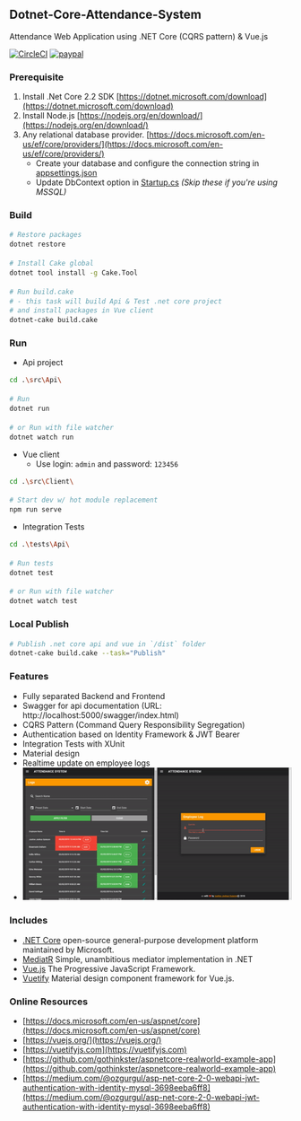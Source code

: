 ## Dotnet-Core-Attendance-System ##

Attendance Web Application using .NET Core (CQRS pattern) & Vue.js

[![CircleCI](https://circleci.com/gh/jioo/Dotnet-Core-Attendance-System.svg?style=svg)](https://circleci.com/gh/jioo/Dotnet-Core-Attendance-System) [![paypal](https://img.shields.io/badge/paypal-donate-green.svg)](http://paypal.me/jjquiazon)

### Prerequisite ###
1. Install .Net Core 2.2 SDK [https://dotnet.microsoft.com/download](https://dotnet.microsoft.com/download)
2. Install Node.js [https://nodejs.org/en/download/](https://nodejs.org/en/download/)
3. Any relational database provider. [https://docs.microsoft.com/en-us/ef/core/providers/](https://docs.microsoft.com/en-us/ef/core/providers/)
    - Create your database and configure the connection string in [appsettings.json](https://github.com/jioo/Dotnet-Core-Attendance-System/blob/master/src/Api/appsettings.json#L9)
    - Update DbContext option in [Startup.cs](https://github.com/jioo/Dotnet-Core-Attendance-System/blob/master/src/Api/Startup.cs#L55) _(Skip these if you're using MSSQL)_

### Build ###
```bash
# Restore packages
dotnet restore

# Install Cake global
dotnet tool install -g Cake.Tool

# Run build.cake
# - this task will build Api & Test .net core project
# and install packages in Vue client
dotnet-cake build.cake
```

### Run ###
- Api project
```bash
cd .\src\Api\

# Run 
dotnet run

# or Run with file watcher
dotnet watch run
```
- Vue client
    - Use login: `admin` and password: `123456`
```bash
cd .\src\Client\

# Start dev w/ hot module replacement
npm run serve
```
- Integration Tests
```bash
cd .\tests\Api\

# Run tests 
dotnet test

# or Run with file watcher
dotnet watch test
```

### Local Publish ###
```bash
# Publish .net core api and vue in `/dist` folder
dotnet-cake build.cake --task="Publish"
```

### Features ###

* Fully separated Backend and Frontend
* Swagger for api documentation (URL: http://localhost:5000/swagger/index.html)
* CQRS Pattern (Command Query Responsibility Segregation)
* Authentication based on Identity Framework & JWT Bearer
* Integration Tests with XUnit
* Material design
* Realtime update on employee logs
* ![Realtime Demo](realtime-demo.gif)


### Includes ###

* [.NET Core](https://docs.microsoft.com/en-us/dotnet/core/) open-source general-purpose development platform maintained by Microsoft. 
* [MediatR](https://github.com/jbogard/MediatR) Simple, unambitious mediator implementation in .NET
* [Vue.js](https://vuejs.org/) The Progressive JavaScript Framework.
* [Vuetify](https://vuetifyjs.com/en/) Material design component framework for Vue.js.

### Online Resources ###

* [https://docs.microsoft.com/en-us/aspnet/core](https://docs.microsoft.com/en-us/aspnet/core)
* [https://vuejs.org/](https://vuejs.org/)
* [https://vuetifyjs.com](https://vuetifyjs.com)
* [https://github.com/gothinkster/aspnetcore-realworld-example-app](https://github.com/gothinkster/aspnetcore-realworld-example-app)
* [https://medium.com/@ozgurgul/asp-net-core-2-0-webapi-jwt-authentication-with-identity-mysql-3698eeba6ff8](https://medium.com/@ozgurgul/asp-net-core-2-0-webapi-jwt-authentication-with-identity-mysql-3698eeba6ff8)
